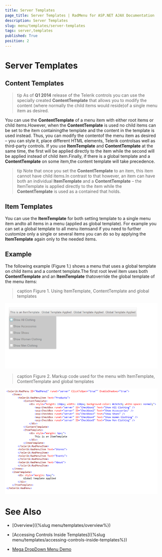 ```yaml
---
title: Server Templates
page_title: Server Templates | RadMenu for ASP.NET AJAX Documentation
description: Server Templates
slug: menu/templates/server-templates
tags: server,templates
published: True
position: 2
---
```


# Server Templates



## Content Templates

>tip As of **Q1 2014** release of the Telerik controls you can use the specially created **ContentTemplate** that allows you to modify the content (where normally the child items would reside)of a single menu item as desired.
>


You can use the **ContentTemplate** of a menu item with either root items or child items.However, when the **ContentTemplate** is used no child items can be set to the item containingthe template and the content in the template is used instead. Thus, you can modify the contentof the menu item as desired – you can style it, place different HTML elements, Telerik controlsas well as third-party controls. If you use **ItemTemplate** and **ContentTemplate** at the same time, the first will be applied directly to the item while the second will be applied instead of child item.Finally, if there is a global template and a **ContentTemplate** on some item,the content template will take precedence.

>tip Note that once you set the **ContentTemplate** to an item, this item cannot have child items.In contrast to that however, an item can have both an individual **ItemTemplate** and a **ContentTemplate** – the ItemTemplate is applied directly to the item while the **ContentTemplate** is used as a contained that holds.
>


## Item Templates

You can use the **ItemTemplate** for both setting template to a single menu item andto all items in a menu (applied as global template). For example you can set a global template to all menu itemsand if you need to further customize only a single or several items you can do so by applying the **ItemTemplate** again only to the needed items.

## Example

The following example (Figure 1.) shows a menu that uses a global template on child items and a content template.The first root level item uses both **ContentTemplate** and an **ItemTemplate** thatoverride the global template of the menu items:
>caption Figure 1. Using ItemTemplate, ContentTemplate and global templates

![Templates](images/Templates.png)
>caption Figure 2. Markup code used for the menu with ItemTemplate, ContentTemplate and global templates

![Templates Markup](images/Templates1Markup.png)

# See Also

 * [Overview]({%slug menu/templates/overview%})

 * [Accessing Controls Inside Templates]({%slug menu/templates/accessing-controls-inside-templates%})

 * [Mega DropDown Menu Demo](http://demos.telerik.com/aspnet-ajax/menu/examples/megadropdown/defaultcs.aspx)
